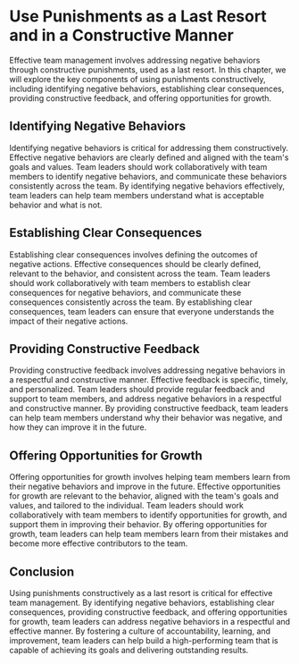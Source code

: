 # Use Punishments as a Last Resort and in a Constructive Manner

Effective team management involves addressing negative behaviors through constructive punishments, used as a last resort. In this chapter, we will explore the key components of using punishments constructively, including identifying negative behaviors, establishing clear consequences, providing constructive feedback, and offering opportunities for growth.

## Identifying Negative Behaviors

Identifying negative behaviors is critical for addressing them constructively. Effective negative behaviors are clearly defined and aligned with the team's goals and values. Team leaders should work collaboratively with team members to identify negative behaviors, and communicate these behaviors consistently across the team. By identifying negative behaviors effectively, team leaders can help team members understand what is acceptable behavior and what is not.

## Establishing Clear Consequences

Establishing clear consequences involves defining the outcomes of negative actions. Effective consequences should be clearly defined, relevant to the behavior, and consistent across the team. Team leaders should work collaboratively with team members to establish clear consequences for negative behaviors, and communicate these consequences consistently across the team. By establishing clear consequences, team leaders can ensure that everyone understands the impact of their negative actions.

## Providing Constructive Feedback

Providing constructive feedback involves addressing negative behaviors in a respectful and constructive manner. Effective feedback is specific, timely, and personalized. Team leaders should provide regular feedback and support to team members, and address negative behaviors in a respectful and constructive manner. By providing constructive feedback, team leaders can help team members understand why their behavior was negative, and how they can improve it in the future.

## Offering Opportunities for Growth

Offering opportunities for growth involves helping team members learn from their negative behaviors and improve in the future. Effective opportunities for growth are relevant to the behavior, aligned with the team's goals and values, and tailored to the individual. Team leaders should work collaboratively with team members to identify opportunities for growth, and support them in improving their behavior. By offering opportunities for growth, team leaders can help team members learn from their mistakes and become more effective contributors to the team.

## Conclusion

Using punishments constructively as a last resort is critical for effective team management. By identifying negative behaviors, establishing clear consequences, providing constructive feedback, and offering opportunities for growth, team leaders can address negative behaviors in a respectful and effective manner. By fostering a culture of accountability, learning, and improvement, team leaders can help build a high-performing team that is capable of achieving its goals and delivering outstanding results.
